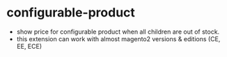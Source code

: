 # configurable-product
- show price for configurable product when all children are out of stock.
- this extension can work with almost magento2 versions & editions (CE, EE, ECE)
